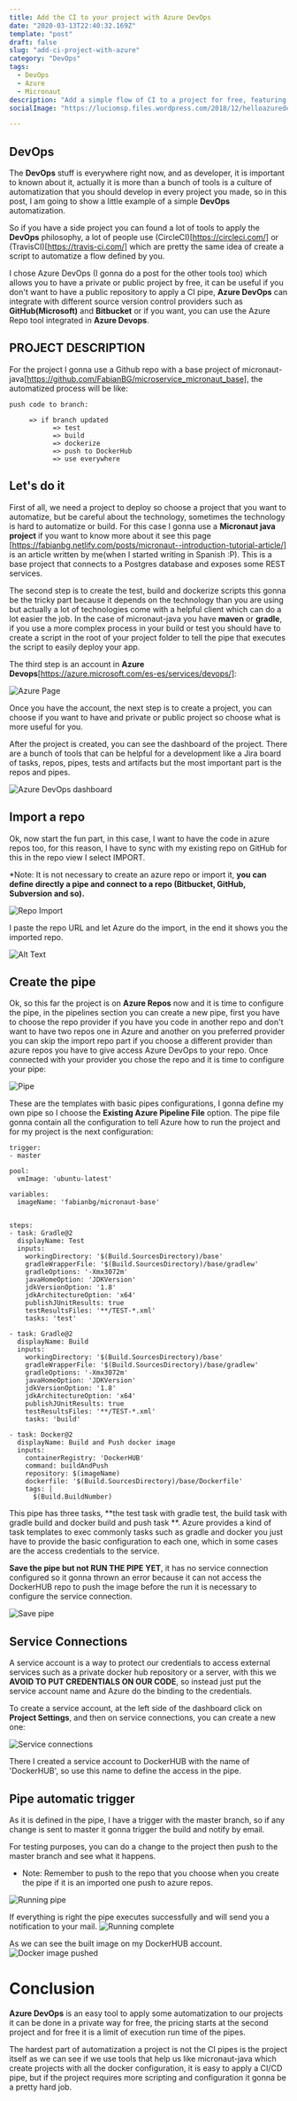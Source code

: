 ```yaml
---
title: Add the CI to your project with Azure DevOps
date: "2020-03-13T22:40:32.169Z"
template: "post"
draft: false
slug: "add-ci-project-with-azure"
category: "DevOps"
tags:
  - DevOps
  - Azure
  - Micronaut
description: "Add a simple flow of CI to a project for free, featuring Azure DevOps."
socialImage: "https://luciomsp.files.wordpress.com/2018/12/helloazuredevops.png"

---
```

## DevOps

The **DevOps** stuff is everywhere right now, and as developer, it is important to known about it, actually it is more than a bunch of tools is a culture of automatization that you should develop in every project you made, so in this post, I am going to show a little example of a simple **DevOps** automatization.

So if you have a side project you can found a lot of tools to apply the **DevOps** philosophy, a lot of people use (CircleCI)[https://circleci.com/] or (TravisCI)[https://travis-ci.com/] which are pretty the same idea of create a script to automatize a flow defined by you.

I chose Azure DevOps (I gonna do a post for the other tools too) which allows you to have a private or public project by free, it can be useful if you don't want to have a public repository to apply a CI pipe, **Azure DevOps** can integrate with different source version control providers such as **GitHub(Microsoft)** and **Bitbucket** or if you want, you can use the Azure Repo tool integrated in **Azure Devops**.

## PROJECT DESCRIPTION
For the project I gonna use a Github repo with a base project of micronaut-java[https://github.com/FabianBG/microservice_micronaut_base], the automatized process will be like:

```
push code to branch:

     => if branch updated
           => test
           => build
           => dockerize
           => push to DockerHub
           => use everywhere
```

## Let's do it

First of all, we need a project to deploy so choose a project that you want to automatize, but be careful about the technology, sometimes the technology is hard to automatize or build. For this case I gonna use a **Micronaut java project** if you want to know more about it see this page [https://fabianbg.netlify.com/posts/micronaut--introduction-tutorial-article/] is an article written by me(when I started writing in Spanish 
:P). This is a base project that connects to a Postgres database and exposes some REST services.

The second step is to create the test, build and dockerize scripts this gonna be the tricky part because it depends on the technology than you are using but actually a lot of technologies come with a helpful client which can do a lot easier the job. In the case of micronaut-java you have **maven** or **gradle**, if you use a more complex process in your build or test you should have to create a script in the root of your project folder to tell the pipe that executes the script to easily deploy your app.

The third step is an account in **Azure Devops**[https://azure.microsoft.com/es-es/services/devops/]:

![Azure Page](https://dev-to-uploads.s3.amazonaws.com/i/jonflgesiwedefxp80lz.png)

Once you have the account, the next step is to create a project, you can choose if you want to have and private or public project so choose what is more useful for you.

After the project is created, you can see the dashboard of the project. There are a bunch of tools that can be helpful for a development like a Jira board of tasks, repos, pipes, tests and artifacts but the most important part is the repos and pipes.

![Azure DevOps dashboard](https://dev-to-uploads.s3.amazonaws.com/i/1iff8l0cab1ijwy2bhht.png)

## Import a repo

Ok, now start the fun part, in this case, I want to have the code in azure repos too, for this reason, I have to sync with my existing repo on GitHub for this in the repo view I select IMPORT.

*Note: It is not necessary to create an azure repo or import it, **you can define directly a pipe and connect to a repo (Bitbucket, GitHub, Subversion and so).**

 ![Repo Import](https://dev-to-uploads.s3.amazonaws.com/i/ocnzrpgovh0qzfsicmvz.png)

I paste the repo URL and let Azure do the import, in the end it shows you the imported repo.

![Alt Text](https://dev-to-uploads.s3.amazonaws.com/i/34wj2rd863h009xmvcbd.png)

## Create the pipe

Ok, so this far the project is on **Azure Repos** now and it is time to configure the pipe, in the pipelines section you can create a new pipe, first you have to choose the repo provider if you have you code in another repo and don't want to have two repos one in Azure and another on you preferred provider you can skip the import repo part if you choose a different provider than azure repos you have to give access Azure DevOps to your repo. Once connected with your provider you chose the repo and it is time to configure your pipe:

![Pipe](https://dev-to-uploads.s3.amazonaws.com/i/r05o08uy1ttawgmy91h8.png)

These are the templates with basic pipes configurations, I gonna define my own pipe so I choose the **Existing Azure Pipeline File** option. The pipe file gonna contain all the configuration to tell Azure how to run the project and for my project is the next configuration:

```
trigger:
- master

pool:
  vmImage: 'ubuntu-latest'

variables:
  imageName: 'fabianbg/micronaut-base'


steps:
- task: Gradle@2
  displayName: Test
  inputs:
    workingDirectory: '$(Build.SourcesDirectory)/base'
    gradleWrapperFile: '$(Build.SourcesDirectory)/base/gradlew'
    gradleOptions: '-Xmx3072m'
    javaHomeOption: 'JDKVersion'
    jdkVersionOption: '1.8'
    jdkArchitectureOption: 'x64'
    publishJUnitResults: true
    testResultsFiles: '**/TEST-*.xml'
    tasks: 'test'

- task: Gradle@2
  displayName: Build
  inputs:
    workingDirectory: '$(Build.SourcesDirectory)/base'
    gradleWrapperFile: '$(Build.SourcesDirectory)/base/gradlew'
    gradleOptions: '-Xmx3072m'
    javaHomeOption: 'JDKVersion'
    jdkVersionOption: '1.8'
    jdkArchitectureOption: 'x64'
    publishJUnitResults: true
    testResultsFiles: '**/TEST-*.xml'
    tasks: 'build'

- task: Docker@2
  displayName: Build and Push docker image
  inputs:
    containerRegistry: 'DockerHUB'
    command: buildAndPush
    repository: $(imageName)
    dockerfile: '$(Build.SourcesDirectory)/base/Dockerfile'
    tags: |
      $(Build.BuildNumber)
```

This pipe has three tasks, **the test task with gradle test, the build task with gradle build and docker build and push task **. Azure provides a kind of task templates to exec commonly tasks such as gradle and docker you just have to provide the basic configuration to each one, which in some cases are the access credentials to the service.

**Save the pipe but not RUN THE PIPE YET**, it has no service connection configured so it gonna thrown an error because it can not access the DockerHUB repo to push the image before the run it is necessary to configure the service connection.

![Save pipe](https://dev-to-uploads.s3.amazonaws.com/i/woe1r4ks9zm86y8dix9y.png)

## Service Connections

A service account is a way to protect our credentials to access external services such as a private docker hub repository or a server, with this we **AVOID TO PUT CREDENTIALS ON OUR CODE**, so instead just put the service account name and Azure do the binding to the credentials.

To create a service account, at the left side of the dashboard click on **Project Settings**, and then on service connections, you can create a new one:

![Service connections](https://dev-to-uploads.s3.amazonaws.com/i/fetdf8wd8cgqg96rgbs6.png)

There I created a service account to DockerHUB with the name of 'DockerHUB', so use this name to define the access in the pipe.

## Pipe automatic trigger

As it is defined in the pipe, I have a trigger with the master branch, so if any change is sent to master it gonna trigger the build and notify by email.

For testing purposes, you can do a change to the project then push to the master branch and see what it happens.

* Note: Remember to push to the repo that you choose when you create the pipe if it is an imported one push to azure repos.

![Running pipe](https://dev-to-uploads.s3.amazonaws.com/i/7vbxytbcksyucn0uxpgb.png)

If everything is right the pipe executes successfully and will send you a notification to your mail.
![Running complete](https://dev-to-uploads.s3.amazonaws.com/i/k7qf3l07nsx40u0tadn0.png)

As we can see the built image on my DockerHUB account.
![Docker image pushed](https://dev-to-uploads.s3.amazonaws.com/i/xhp4cgmipckpzsuwmk03.png)

# Conclusion

**Azure DevOps** is an easy tool to apply some automatization to our projects it can be done in a private way for free, the pricing starts at the second project and for free it is a limit of execution run time of the pipes. 

The hardest part of automatization a project is not the CI pipes is the project itself as we can see if we use tools that help us like micronaut-java which create projects with all the docker configuration, it is easy to apply a CI/CD pipe, but if the project requires more scripting and configuration it gonna be a pretty hard job.